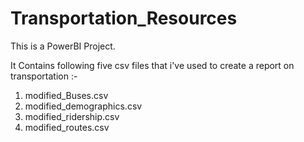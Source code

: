 # Transportation_Resources

This is a PowerBI Project.

It Contains following five csv files that i've used to create a report on transportation :-
1. modified_Buses.csv
2. modified_demographics.csv
3. modified_ridership.csv
4. modified_routes.csv


